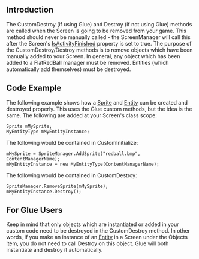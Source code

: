 ## Introduction

The CustomDestroy (if using Glue) and Destroy (if not using Glue) methods are called when the Screen is going to be removed from your game. This method should never be manually called - the ScreenManager will call this after the Screen's [IsActivityFinished](/frb/docs/index.php?title=Screen.IsActivityFinished "Screen.IsActivityFinished") property is set to true. The purpose of the CustomDestroy/Destroy methods is to remove objects which have been manually added to your Screen. In general, any object which has been added to a FlatRedBall manager must be removed. Entities (which automatically add themselves) must be destroyed.

## Code Example

The following example shows how a [Sprite](/frb/docs/index.php?title=FlatRedBall.Sprite "FlatRedBall.Sprite") and [Entity](/frb/docs/index.php?title=Entity "Entity") can be created and destroyed properly. This uses the Glue custom methods, but the idea is the same. The following are added at your Screen's class scope:

    Sprite mMySprite;
    MyEntityType mMyEntityInstance;

The following would be contained in CustomInitialize:

    mMySprite = SpriteManager.AddSprite("redball.bmp", ContentManagerName);
    mMyEntityInstance = new MyEntityType(ContentManagerName);

The following would be contained in CustomDestroy:

    SpriteManager.RemoveSprite(mMySprite);
    mMyEntityInstance.Destroy();

## For Glue Users

Keep in mind that only objects which are instantiated or added in your custom code need to be destroyed in the CustomDestroy method. In other words, if you make an instance of an [Entity](/frb/docs/index.php?title=Entity "Entity") in a Screen under the Objects item, you do not need to call Destroy on this object. Glue will both instantiate and destroy it automatically.
